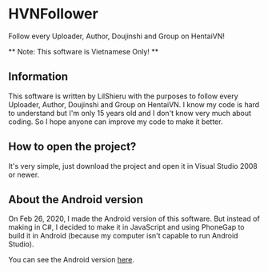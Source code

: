 # HVNFollower
Follow every Uploader, Author, Doujinshi and Group on HentaiVN!

** Note: This software is Vietnamese Only! **

## Information
This software is written by LilShieru with the purposes to follow every Uploader, Author, Doujinshi and Group on HentaiVN.
I know my code is hard to understand but I'm only 15 years old and I don't know very much about coding. So I hope anyone can improve my code to make it better.

## How to open the project?
It's very simple, just download the project and open it in Visual Studio 2008 or newer.

## About the Android version
On Feb 26, 2020, I made the Android version of this software. But instead of making in C#, I decided to make it in JavaScript and using PhoneGap to build it in Android (because my computer isn't capable to run Android Studio).

You can see the Android version [here](https://github.com/LilShieru/HVNFollower-Android/).
